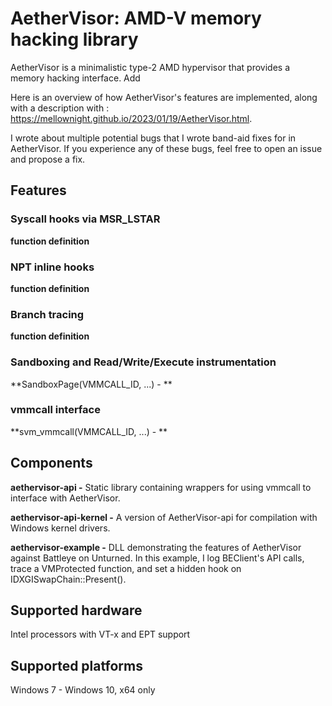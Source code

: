 AetherVisor: AMD-V memory hacking library
=========

AetherVisor is a minimalistic type-2 AMD hypervisor that provides a memory hacking interface. Add  

Here is an overview of how AetherVisor's features are implemented, along with a description with : https://mellownight.github.io/2023/01/19/AetherVisor.html. 

I wrote about multiple potential bugs that I wrote band-aid fixes for in AetherVisor. If you experience any of these bugs, feel free to open an issue and propose a fix.

## Features
### Syscall hooks via MSR_LSTAR
**function definition**


### NPT inline hooks
**function definition**

### Branch tracing
**function definition**

### Sandboxing and Read/Write/Execute instrumentation
**SandboxPage(VMMCALL_ID, ...) - **

### vmmcall interface
**svm_vmmcall(VMMCALL_ID, ...) - **

## Components ##

**aethervisor-api -** Static library containing wrappers for using vmmcall to interface with AetherVisor.


**aethervisor-api-kernel -** A version of AetherVisor-api for compilation with Windows kernel drivers.

**aethervisor-example -** DLL demonstrating the features of AetherVisor against Battleye on Unturned. In this example, I log BEClient's API calls, trace a VMProtected function, and set a hidden hook on IDXGISwapChain::Present().

## Supported hardware ##
 Intel processors with VT-x and EPT support

## Supported platforms ##
 Windows 7 - Windows 10, x64 only
 
